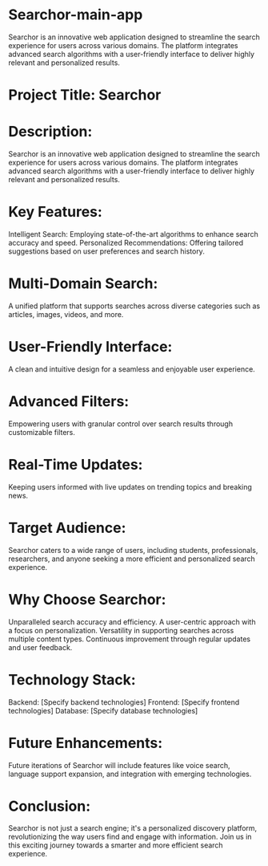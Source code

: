 # Searchor-main-app
Searchor is an innovative web application designed to streamline the search experience for users across various domains. The platform integrates advanced search algorithms with a user-friendly interface to deliver highly relevant and personalized results.


# Project Title: Searchor

# Description:
Searchor is an innovative web application designed to streamline the search experience for users across various domains. The platform integrates advanced search algorithms with a user-friendly interface to deliver highly relevant and personalized results.

# Key Features:
Intelligent Search: Employing state-of-the-art algorithms to enhance search accuracy and speed.
Personalized Recommendations: Offering tailored suggestions based on user preferences and search history.

# Multi-Domain Search:
A unified platform that supports searches across diverse categories such as articles, images, videos, and more.

# User-Friendly Interface: 
A clean and intuitive design for a seamless and enjoyable user experience.

# Advanced Filters:
Empowering users with granular control over search results through customizable filters.

# Real-Time Updates:
Keeping users informed with live updates on trending topics and breaking news.

# Target Audience:
Searchor caters to a wide range of users, including students, professionals, researchers, and anyone seeking a more efficient and personalized search experience.

# Why Choose Searchor:

Unparalleled search accuracy and efficiency.
A user-centric approach with a focus on personalization.
Versatility in supporting searches across multiple content types.
Continuous improvement through regular updates and user feedback.

# Technology Stack:
Backend: [Specify backend technologies]
Frontend: [Specify frontend technologies]
Database: [Specify database technologies]


# Future Enhancements:
Future iterations of Searchor will include features like voice search, language support expansion, and integration with emerging technologies.

# Conclusion:
Searchor is not just a search engine; it's a personalized discovery platform, revolutionizing the way users find and engage with information. Join us in this exciting journey towards a smarter and more efficient search experience.
